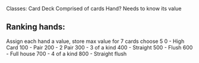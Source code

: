 Classes:
  Card
  Deck 
    Comprised of cards
  Hand?
    Needs to know its value

## Ranking hands:
Assign each hand a value, store max value for 7 cards choose 5
  0 - High Card
  100 - Pair
  200 - 2 Pair
  300 - 3 of a kind
  400 - Straight
  500 - Flush
  600 - Full house
  700 - 4 of a kind
  800 - Straight flush


